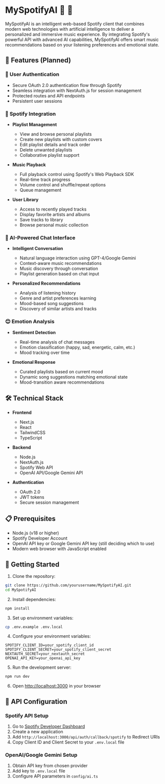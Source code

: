 # MySpotifyAI 🎵 🤖

MySpotifyAI is an intelligent web-based Spotify client that combines modern web technologies with artificial intelligence to deliver a personalized and immersive music experience. By integrating Spotify's powerful API with advanced AI capabilities, MySpotifyAI offers smart music recommendations based on your listening preferences and emotional state.

## 🌟 Features (Planned)

### 🔐 User Authentication
- Secure OAuth 2.0 authentication flow through Spotify
- Seamless integration with NextAuth.js for session management
- Protected routes and API endpoints
- Persistent user sessions

### 🎵 Spotify Integration
- **Playlist Management**
  - View and browse personal playlists
  - Create new playlists with custom covers
  - Edit playlist details and track order
  - Delete unwanted playlists
  - Collaborative playlist support

- **Music Playback**
  - Full playback control using Spotify's Web Playback SDK
  - Real-time track progress
  - Volume control and shuffle/repeat options
  - Queue management

- **User Library**
  - Access to recently played tracks
  - Display favorite artists and albums
  - Save tracks to library
  - Browse personal music collection

### 🤖 AI-Powered Chat Interface
- **Intelligent Conversation**
  - Natural language interaction using GPT-4/Google Gemini
  - Context-aware music recommendations
  - Music discovery through conversation
  - Playlist generation based on chat input

- **Personalized Recommendations**
  - Analysis of listening history
  - Genre and artist preferences learning
  - Mood-based song suggestions
  - Discovery of similar artists and tracks

### 😊 Emotion Analysis
- **Sentiment Detection**
  - Real-time analysis of chat messages
  - Emotion classification (happy, sad, energetic, calm, etc.)
  - Mood tracking over time

- **Emotional Response**
  - Curated playlists based on current mood
  - Dynamic song suggestions matching emotional state
  - Mood-transition aware recommendations

## 🛠️ Technical Stack

- **Frontend**
  - Next.js
  - React
  - TailwindCSS
  - TypeScript

- **Backend**
  - Node.js
  - NextAuth.js
  - Spotify Web API
  - OpenAI API/Google Gemini API

- **Authentication**
  - OAuth 2.0
  - JWT tokens
  - Secure session management

## 📋 Prerequisites

- Node.js (v18 or higher)
- Spotify Developer Account
- OpenAI API key or Google Gemini API key (still deciding which to use)
- Modern web browser with JavaScript enabled

## 🚀 Getting Started

1. Clone the repository:
```bash
git clone https://github.com/yourusername/MySpotifyAI.git
cd MySpotifyAI
```

2. Install dependencies:
```bash
npm install
```

3. Set up environment variables:
```bash
cp .env.example .env.local
```

4. Configure your environment variables:
```env
SPOTIFY_CLIENT_ID=your_spotify_client_id
SPOTIFY_CLIENT_SECRET=your_spotify_client_secret
NEXTAUTH_SECRET=your_nextauth_secret
OPENAI_API_KEY=your_openai_api_key
```

5. Run the development server:
```bash
npm run dev
```

6. Open [http://localhost:3000](http://localhost:3000) in your browser

## 🔑 API Configuration

### Spotify API Setup
1. Go to [Spotify Developer Dashboard](https://developer.spotify.com/dashboard)
2. Create a new application
3. Add `http://localhost:3000/api/auth/callback/spotify` to Redirect URIs
4. Copy Client ID and Client Secret to your `.env.local` file

### OpenAI/Google Gemini Setup
1. Obtain API key from chosen provider
2. Add key to `.env.local` file
3. Configure API parameters in `config/ai.ts`
